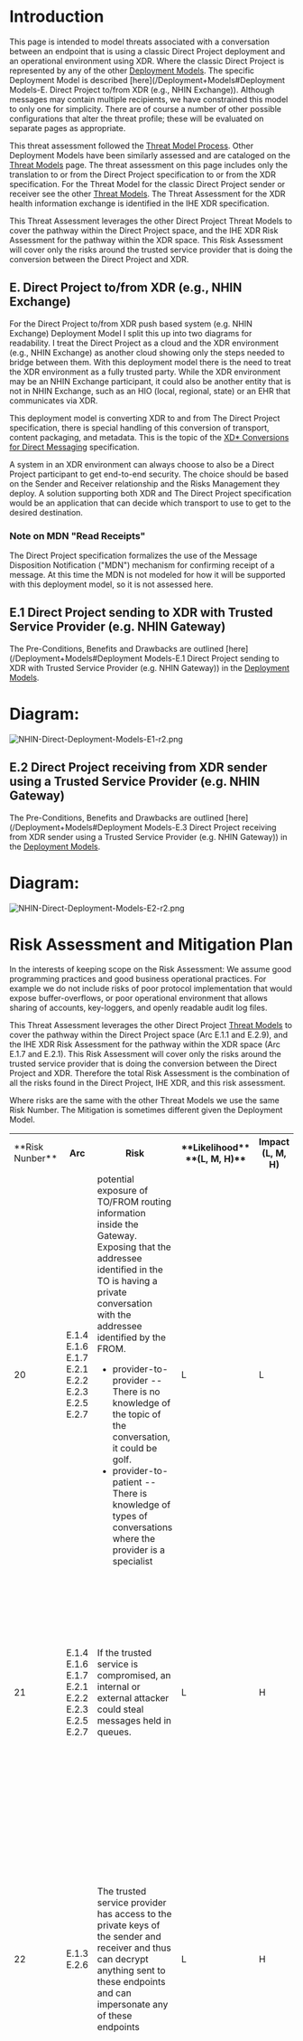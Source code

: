 
# Introduction

 This page is intended to model threats associated with a conversation between an endpoint that is using a classic Direct Project deployment and an operational environment using XDR. Where the classic Direct Project is represented by any of the other [Deployment Models](/Deployment+Models). The specific Deployment Model is described [here](/Deployment+Models#Deployment Models-E. Direct Project to/from XDR (e.g., NHIN Exchange)). Although messages may contain multiple recipients, we have constrained this model to only one for simplicity. There are of course a number of other possible configurations that alter the threat profile; these will be evaluated on separate pages as appropriate.

 This threat assessment followed the [Threat Model Process](/Threat+Model+Process). Other Deployment Models have been similarly assessed and are cataloged on the [Threat Models](/Threat+Models) page.
 The threat assessment on this page includes only the translation to or from the Direct Project specification to or from the XDR specification. For the Threat Model for the classic Direct Project sender or receiver see the other [Threat Models](/Threat+Models). The Threat Assessment for the XDR health information exchange is identified in the IHE XDR specification.  

 This Threat Assessment leverages the other Direct Project Threat Models to cover the pathway within the Direct Project space, and the IHE XDR Risk Assessment for the pathway within the XDR space. This Risk Assessment will cover only the risks around the trusted service provider that is doing the conversion between the Direct Project and XDR.  

## E. Direct Project to/from XDR (e.g., NHIN Exchange)

 For the Direct Project to/from XDR push based system (e.g. NHIN Exchange) Deployment Model I split this up into two diagrams for readability. I treat the Direct Project as a cloud and the XDR environment (e.g., NHIN Exchange) as another cloud showing only the steps needed to bridge between them. With this deployment model there is the need to treat the XDR environment as a fully trusted party. While the XDR environment may be an NHIN Exchange participant, it could also be another entity that is not in NHIN Exchange, such as an HIO (local, regional, state) or an EHR that communicates via XDR.  

 This deployment model is converting XDR to and from The Direct Project specification, there is special handling of this conversion of transport, content packaging, and metadata. This is the topic of the [XD* Conversions for Direct Messaging](/XD%2A+Conversions+for+Direct+Messaging) specification.  

 A system in an XDR environment can always choose to also be a Direct Project participant to get end-to-end security. The choice should be based on the Sender and Receiver relationship and the Risks Management they deploy. A solution supporting both XDR and The Direct Project specification would be an application that can decide which transport to use to get to the desired destination.

### Note on MDN "Read Receipts"

 The Direct Project specification formalizes the use of the Message Disposition Notification ("MDN") mechanism for confirming receipt of a message. At this time the MDN is not modeled for how it will be supported with this deployment model, so it is not assessed here.  

## E.1 Direct Project sending to XDR with Trusted Service Provider (e.g. NHIN Gateway)

 The Pre-Conditions, Benefits and Drawbacks are outlined [here](/Deployment+Models#Deployment Models-E.1 Direct Project sending to XDR with Trusted Service Provider (e.g. NHIN Gateway)) in the [Deployment Models](/Deployment+Models).  

# Diagram:

![NHIN-Direct-Deployment-Models-E1-r2.png](/file/view/NHIN-Direct-Deployment-Models-E1-r2.png/173924303/640x480/NHIN-Direct-Deployment-Models-E1-r2.png "NHIN-Direct-Deployment-Models-E1-r2.png")  

## E.2 Direct Project receiving from XDR sender using a Trusted Service Provider (e.g. NHIN Gateway)

 The Pre-Conditions, Benefits and Drawbacks are outlined [here](/Deployment+Models#Deployment Models-E.3 Direct Project receiving from XDR sender using a Trusted Service Provider (e.g. NHIN Gateway)) in the [Deployment Models](/Deployment+Models).  

# Diagram:

 ![NHIN-Direct-Deployment-Models-E2-r2.png](/file/view/NHIN-Direct-Deployment-Models-E2-r2.png/173924425/640x480/NHIN-Direct-Deployment-Models-E2-r2.png "NHIN-Direct-Deployment-Models-E2-r2.png")  

# Risk Assessment and Mitigation Plan

 In the interests of keeping scope on the Risk Assessment: We assume good programming practices and good business operational practices. For example we do not include risks of poor protocol implementation that would expose buffer-overflows, or poor operational environment that allows sharing of accounts, key-loggers, and openly readable audit log files.  

 This Threat Assessment leverages the other Direct Project [Threat Models](/Threat+Models) to cover the pathway within the Direct Project space (Arc E.1.1 and E.2.9), and the IHE XDR Risk Assessment for the pathway within the XDR space (Arc E.1.7 and E.2.1). This Risk Assessment will cover only the risks around the trusted service provider that is doing the conversion between the Direct Project and XDR. Therefore the total Risk Assessment is the combination of all the risks found in the Direct Project, IHE XDR, and this risk assessment.  

 Where risks are the same with the other Threat Models we use the same Risk Number. The Mitigation is sometimes different given the Deployment Model.  

<table class="wiki_table"><tbody><tr><td>**Risk Nunber**  
</td><th>Arc  
</th><th>Risk  
</th><th>**Likelihood**  
 **(L, M, H)**  
</th><th>Impact  
 (L, M, H)  
</th><th>Mitigation  
</th><th>Notes  
</th></tr><tr><td>20  
</td><td>E.1.4  
 E.1.6  
 E.1.7  
 E.2.1  
 E.2.2  
 E.2.3  
 E.2.5  
 E.2.7  
</td><td>potential exposure of TO/FROM routing information inside the Gateway. Exposing that the addressee identified in the TO is having a private conversation with the addressee identified by the FROM.  

*   provider-to-provider -- There is no knowledge of the topic of the conversation, it could be golf.
*   provider-to-patient -- There is knowledge of types of conversations where the provider is a specialist

</td><td>L  
</td><td>L  
</td><td>The Gateway is a known entity that is explicitly considered. The Gateway should be carefully managed and audited.  
</td></tr><tr><td>21  
</td><td>E.1.4  
 E.1.6  
 E.1.7  
 E.2.1  
 E.2.2  
 E.2.3  
 E.2.5  
 E.2.7  
</td><td>If the trusted service is compromised, an internal or external attacker could steal messages held in queues.  
</td><td>L  
</td><td>H  
</td><td>The simplest mitigation for this attack is to use system-provided mechanisms to encrypt the at-rest message stores. This will not completely defeat an internal attacker, but will greatly reduce the vulnerable surface.  
 .  
</td><td>Assessed as Low probability based on the fact that the service is known by the CE as a sensitive resource.  
</td></tr><tr><td>22  
</td><td>E.1.3  
 E.2.6  
</td><td>The trusted service provider has access to the private keys of the sender and receiver and thus can decrypt anything sent to these endpoints and can impersonate any of these endpoints  
</td><td>L  
</td><td>H  
</td><td>The Gateway is a known entity that is explicitly considered. The Gateway should be carefully managed and audited.  

 The XDR endpoints could all use the same Certificate and thus private key. Thus the encryption is targeted to the gateway and messages are signed by the gateway.  
</td></tr><tr><td>23  
</td><td>E.1.4  
 E.1.6  
 E.1.7  
 E.2.1  
 E.2.2  
 E.2.3  
 E.2.5  
 E.2.7  
</td><td>If the trusted service is compromised, an internal or external attacker could modify or falsify content that would be undetectable.  
</td><td>L  
</td><td>H  
</td><td>The problem we have is that the S/MIME signature is very specific to the S/MIME packaging, WS-Security signature is specific to SOAP. So neither end-to-end security system can be preserved across this end-to-end conversation. However if someone really needs end-to-end signature, they can either  
 a) Use a Document Digital Signature, such as IHE DSG Profile outlines. These are designed to be persistent as well as other useful attributes.  
 b) Use NHIN Direct end-to-end… meaning that someone on XDR network would ignore the XDR pathway and go S/MIME direct from their desktop to the receiving individual’s desktop. Meaning they are NOT using this deployment model (E) but rather using deployment model (B).  

 All other deployment models trade off complexity at the user end for security.  
</td></tr><tr><td>24  
</td></tr></tbody></table></div></div></div>
